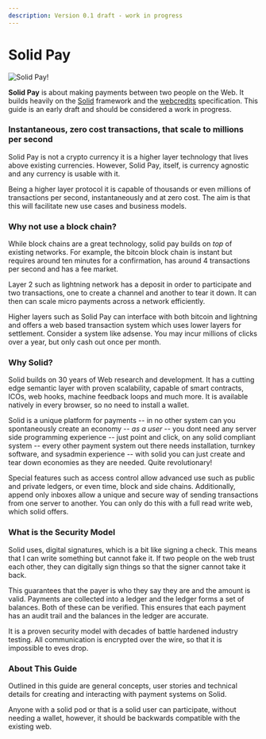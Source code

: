 ```yaml
---
description: Version 0.1 draft - work in progress
---
```


# Solid Pay

![Solid Pay!](.gitbook/assets/solidlogo.png)

**Solid Pay** is about making payments between two people on the Web.  It builds heavily on the [Solid](https://github.com/solid/solid) framework and the [webcredits](https://webcredits.github.io/spec/) specification.  This guide is an early draft and should be considered a work in progress.

### Instantaneous, zero cost transactions, that scale to millions per second

Solid Pay is not a crypto currency it is a higher layer technology that lives above existing currencies.  However, Solid Pay, itself, is currency agnostic and any currency is usable with it.  

Being a higher layer protocol it is capable of thousands or even millions of transactions per second, instantaneously and at zero cost.  The aim is that this will facilitate new use cases and business models.

### Why not use a block chain?

While block chains are a great technology, solid pay builds on _top_ of existing networks.  For example, the bitcoin block chain is instant but requires around ten minutes for a confirmation, has around 4 transactions per second and has a fee market.  

Layer 2 such as lightning network has a deposit in order to participate and two transactions, one to create a channel and another to tear it down.  It can then can scale micro payments across a network efficiently.  

Higher layers such as Solid Pay can interface with both bitcoin and lightning and offers a web based transaction system which uses lower layers for settlement.  Consider a system like adsense.  You may incur millions of clicks over a year, but only cash out once per month.

### Why Solid?

Solid builds on 30 years of Web research and development.  It has a cutting edge semantic layer with proven scalability, capable of smart contracts, ICOs, web hooks, machine feedback loops and much more.  It is available natively in every browser, so no need to install a wallet.  

Solid is a unique platform for payments -- in no other system can you spontaneously create an economy -- _as a user_ -- you dont need any server side programming experience -- just point and click, on any solid compliant system -- every other payment system out there needs installation, turnkey software, and sysadmin experience -- with solid you can just create and tear down economies as they are needed. Quite revolutionary!

Special features such as access control allow advanced use such as public and private ledgers, or even time, block and side chains.  Additionally, append only inboxes allow a unique and secure way of sending transactions from one server to another.  You can only do this with a full read write web, which solid offers.

### What is the Security Model

Solid uses, digital signatures, which is a bit like signing a check.  This means that I can write something but cannot fake it.  If two people on the web trust each other, they can digitally sign things so that the signer cannot take it back.  

This guarantees that the payer is who they say they are and the amount is valid.  Payments are collected into a ledger and the ledger forms a set of balances.  Both of these can be verified.  This ensures that each payment has an audit trail and the balances in the ledger are accurate.

It is a proven security model with decades of battle hardened industry testing.  All communication is encrypted over the wire, so that it is impossible to eves drop.

### About This Guide

Outlined in this guide are general concepts, user stories and technical details for creating and interacting with payment systems on Solid. 

Anyone with a solid pod or that is a solid user can participate, without needing a wallet, however, it should be backwards compatible with the existing web.


